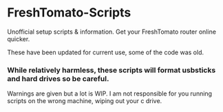 # FreshTomato-Scripts
Unofficial setup scripts &amp; information. Get your FreshTomato router online quicker.

These have been updated for current use, some of the code was old. 

### While relatively harmless, these scripts will format usbsticks and hard drives so be careful. 
Warnings are given but a lot is WIP. I am not responsible for you running scripts on the wrong machine, 
wiping out your c drive.
